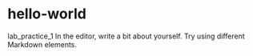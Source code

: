 # hello-world
lab_practice_1
In the editor, write a bit about yourself. Try using different Markdown elements.
